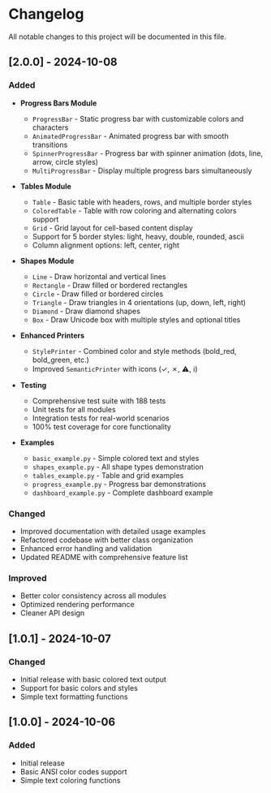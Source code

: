 # Changelog

All notable changes to this project will be documented in this file.

## [2.0.0] - 2024-10-08

### Added
- **Progress Bars Module**
  - `ProgressBar` - Static progress bar with customizable colors and characters
  - `AnimatedProgressBar` - Animated progress bar with smooth transitions
  - `SpinnerProgressBar` - Progress bar with spinner animation (dots, line, arrow, circle styles)
  - `MultiProgressBar` - Display multiple progress bars simultaneously

- **Tables Module**
  - `Table` - Basic table with headers, rows, and multiple border styles
  - `ColoredTable` - Table with row coloring and alternating colors support
  - `Grid` - Grid layout for cell-based content display
  - Support for 5 border styles: light, heavy, double, rounded, ascii
  - Column alignment options: left, center, right

- **Shapes Module**
  - `Line` - Draw horizontal and vertical lines
  - `Rectangle` - Draw filled or bordered rectangles
  - `Circle` - Draw filled or bordered circles
  - `Triangle` - Draw triangles in 4 orientations (up, down, left, right)
  - `Diamond` - Draw diamond shapes
  - `Box` - Draw Unicode box with multiple styles and optional titles

- **Enhanced Printers**
  - `StylePrinter` - Combined color and style methods (bold_red, bold_green, etc.)
  - Improved `SemanticPrinter` with icons (✓, ✗, ⚠, ℹ)

- **Testing**
  - Comprehensive test suite with 188 tests
  - Unit tests for all modules
  - Integration tests for real-world scenarios
  - 100% test coverage for core functionality

- **Examples**
  - `basic_example.py` - Simple colored text and styles
  - `shapes_example.py` - All shape types demonstration
  - `tables_example.py` - Table and grid examples
  - `progress_example.py` - Progress bar demonstrations
  - `dashboard_example.py` - Complete dashboard example

### Changed
- Improved documentation with detailed usage examples
- Refactored codebase with better class organization
- Enhanced error handling and validation
- Updated README with comprehensive feature list

### Improved
- Better color consistency across all modules
- Optimized rendering performance
- Cleaner API design

## [1.0.1] - 2024-10-07

### Changed
- Initial release with basic colored text output
- Support for basic colors and styles
- Simple text formatting functions

## [1.0.0] - 2024-10-06

### Added
- Initial release
- Basic ANSI color codes support
- Simple text coloring functions
